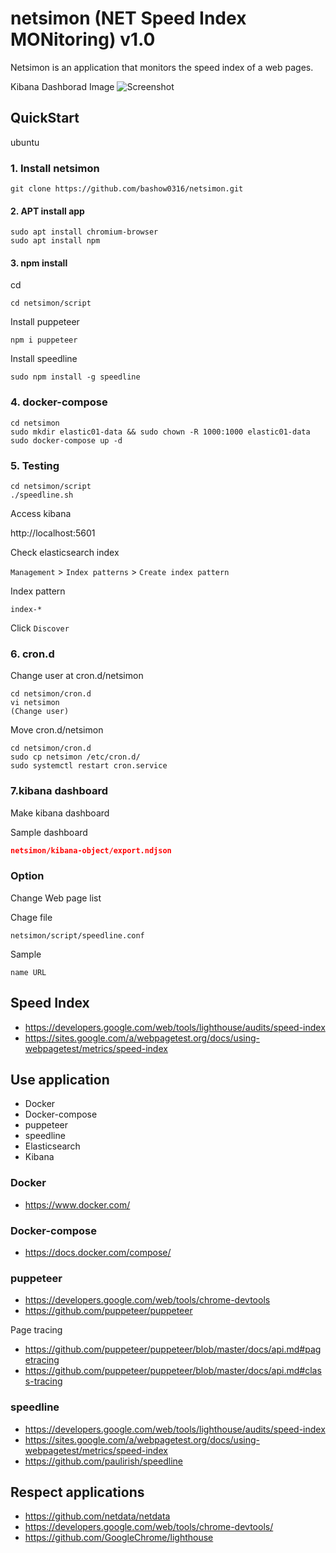 # netsimon (NET Speed Index MONitoring) v1.0

Netsimon is an application that monitors the speed index of a web pages.

Kibana Dashborad Image
![Screenshot](https://raw.githubusercontent.com/bashow0316/monitoring-speedindex/master/images/Screenshot-SpeedIndex-Kibana.png)

## QuickStart

ubuntu

### 1. Install netsimon

``` shell
git clone https://github.com/bashow0316/netsimon.git
```

#### 2. APT install app

``` shell
sudo apt install chromium-browser
sudo apt install npm
```

#### 3. npm install

cd

``` shell
cd netsimon/script

```

Install puppeteer

``` shell
npm i puppeteer
```

Install speedline

``` shell
sudo npm install -g speedline
```

### 4. docker-compose


``` shell
cd netsimon
sudo mkdir elastic01-data && sudo chown -R 1000:1000 elastic01-data
sudo docker-compose up -d
```

### 5. Testing

``` shell
cd netsimon/script
./speedline.sh
```

Access kibana

http://localhost:5601

Check elasticsearch index

`Management` > `Index patterns` > `Create index pattern`

Index pattern

```
index-*
```

Click `Discover`

### 6. cron.d

Change user at cron.d/netsimon

``` shell
cd netsimon/cron.d
vi netsimon
(Change user)
```

Move cron.d/netsimon

``` shell
cd netsimon/cron.d
sudo cp netsimon /etc/cron.d/
sudo systemctl restart cron.service
```

### 7.kibana dashboard

Make kibana dashboard

Sample dashboard

``` json
netsimon/kibana-object/export.ndjson
```

### Option

Change Web page list

Chage file

``` text
netsimon/script/speedline.conf
```

Sample

``` text
name URL
```

## Speed Index

- https://developers.google.com/web/tools/lighthouse/audits/speed-index
- https://sites.google.com/a/webpagetest.org/docs/using-webpagetest/metrics/speed-index

## Use application

- Docker
- Docker-compose
- puppeteer
- speedline
- Elasticsearch
- Kibana

### Docker

- https://www.docker.com/


### Docker-compose

- https://docs.docker.com/compose/

### puppeteer

- https://developers.google.com/web/tools/chrome-devtools
- https://github.com/puppeteer/puppeteer


Page tracing

- https://github.com/puppeteer/puppeteer/blob/master/docs/api.md#pagetracing
- https://github.com/puppeteer/puppeteer/blob/master/docs/api.md#class-tracing

### speedline

- https://developers.google.com/web/tools/lighthouse/audits/speed-index
- https://sites.google.com/a/webpagetest.org/docs/using-webpagetest/metrics/speed-index
- https://github.com/paulirish/speedline

## Respect applications

- https://github.com/netdata/netdata
- https://developers.google.com/web/tools/chrome-devtools/
- https://github.com/GoogleChrome/lighthouse
